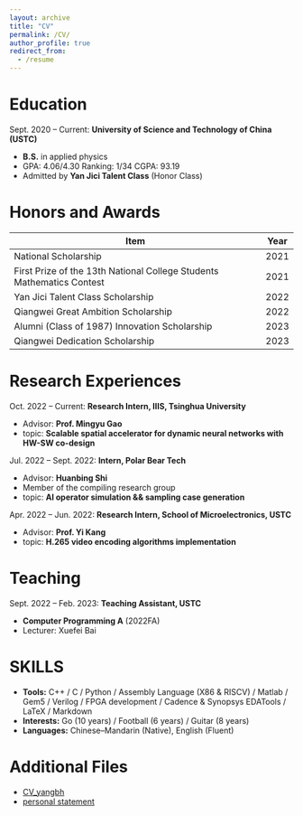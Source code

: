 ```yaml
---
layout: archive
title: "CV"
permalink: /CV/
author_profile: true
redirect_from:
  - /resume
---
```


# Education

Sept. 2020 – Current:  **University of Science and Technology of China (USTC)** 

* **B.S.** in applied physics
* GPA: 4.06/4.30     Ranking: 1/34     CGPA: 93.19
* Admitted by **Yan Jici Talent Class** (Honor Class)

# Honors and Awards

| Item                                                         | Year |
| ------------------------------------------------------------ | ---- |
| National Scholarship                                         | 2021 |
| First Prize of the 13th National College Students Mathematics Contest | 2021 |
| Yan Jici Talent Class Scholarship                            | 2022 |
| Qiangwei Great Ambition Scholarship                          | 2022 |
| Alumni (Class of 1987) Innovation Scholarship                | 2023 |
| Qiangwei Dedication Scholarship                              | 2023 |

# Research Experiences

Oct. 2022 – Current: **Research Intern, IIIS, Tsinghua University** 

* Advisor: **Prof. Mingyu Gao**
* topic: **Scalable spatial accelerator for dynamic neural networks with HW-SW co-design**

Jul. 2022 – Sept. 2022: **Intern, Polar Bear Tech** 

* Advisor: **Huanbing Shi**
* Member of the compiling research group
* topic: **AI operator simulation && sampling case generation** 

Apr. 2022 – Jun. 2022: **Research Intern, School of Microelectronics, USTC** 

* Advisor: **Prof. Yi Kang**
* topic: **H.265 video encoding algorithms implementation**

# Teaching

Sept. 2022 – Feb. 2023: **Teaching Assistant, USTC**  

* **Computer Programming A** (2022FA)
* Lecturer: Xuefei Bai

# SKILLS

* **Tools:** C++ / C / Python / Assembly Language (X86 & RISCV) / Matlab / Gem5 / Verilog / FPGA development / Cadence & Synopsys EDATools / LaTeX / Markdown
* **Interests:** Go (10 years) / Football (6 years) / Guitar (8 years)
* **Languages:** Chinese–Mandarin (Native), English (Fluent)  

# Additional Files

* [CV_yangbh](https://starkerfirst.github.io/files/CV_US.pdf)
* [personal statement](https://starkerfirst.github.io/PS/)
